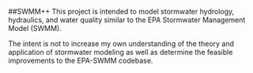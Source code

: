 ##SWMM++
This project is intended to model stormwater hydrology, hydraulics, and water quality similar to the EPA Stormwater Management Model (SWMM).

The intent is not to increase my own understanding of the theory and application of stormwater modeling as well as determine the feasible improvements to the EPA-SWMM codebase.
